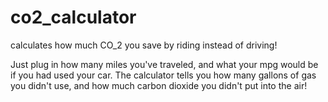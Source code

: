 co2_calculator
==============

calculates how much CO_2 you save by riding instead of driving!

Just plug in how many miles you've traveled, and what your mpg would be if you had used your car. The calculator tells you
how many gallons of gas you didn't use, and how much carbon dioxide you didn't put into the air!
